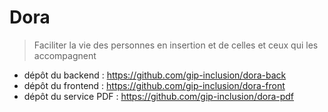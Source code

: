 # Dora

> Faciliter la vie des personnes en insertion et de celles et ceux qui les accompagnent

- dépôt du backend :
  https://github.com/gip-inclusion/dora-back
- dépôt du frontend :
  https://github.com/gip-inclusion/dora-front
- dépôt du service PDF :
  https://github.com/gip-inclusion/dora-pdf
